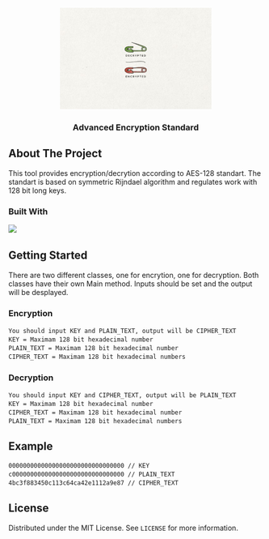 <br />
<p align="center">
    <img src="https://github.com/haniehm26/AES-Cryptography/blob/main/Cryptography%20Symbols%20.png" width="300" height="200">
  <h3 align="center">Advanced Encryption Standard</h3>
  </p>
  
## About The Project
This tool provides encryption/decrytion according to AES-128 standart. The standart is based on symmetric Rijndael algorithm and regulates work with 128 bit long keys.

### Built With
[![](https://shields.io/badge/-java-yellowgreen?style=for-the-badge&logo=java)](https://www.java.com)

## Getting Started
There are two different classes, one for encrytion, one for decryption. Both classes have their own Main method. Inputs should be set and the output will be desplayed.

### Encryption
```markdown
You should input KEY and PLAIN_TEXT, output will be CIPHER_TEXT
KEY = Maximam 128 bit hexadecimal number
PLAIN_TEXT = Maximam 128 bit hexadecimal number
CIPHER_TEXT = Maximam 128 bit hexadecimal numbers
```

### Decryption
```markdown
You should input KEY and CIPHER_TEXT, output will be PLAIN_TEXT
KEY = Maximam 128 bit hexadecimal number
CIPHER_TEXT = Maximam 128 bit hexadecimal number
PLAIN_TEXT = Maximam 128 bit hexadecimal numbers
```

## Example
```markdown
00000000000000000000000000000000 // KEY
c0000000000000000000000000000000 // PLAIN_TEXT
4bc3f883450c113c64ca42e1112a9e87 // CIPHER_TEXT
```

## License
Distributed under the MIT License. See `LICENSE` for more information.
